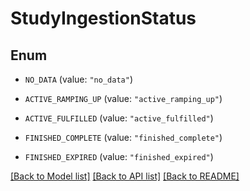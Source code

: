 # StudyIngestionStatus

## Enum


* `NO_DATA` (value: `"no_data"`)

* `ACTIVE_RAMPING_UP` (value: `"active_ramping_up"`)

* `ACTIVE_FULFILLED` (value: `"active_fulfilled"`)

* `FINISHED_COMPLETE` (value: `"finished_complete"`)

* `FINISHED_EXPIRED` (value: `"finished_expired"`)


[[Back to Model list]](../README.md#documentation-for-models) [[Back to API list]](../README.md#documentation-for-api-endpoints) [[Back to README]](../README.md)


